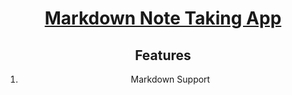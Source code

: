 <div align="center">
    <a href="http://react-simple-boilerplate.surge.sh/">
        <h1>Markdown Note Taking App</h1>
    </a>
    <h2>Features</h3>
    <ol>
        <li>Markdown Support</li>
    </ol>
</div>
